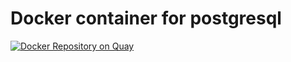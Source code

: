 # Docker container for postgresql

[![Docker Repository on Quay](https://quay.io/repository/cambia/postgresql/status "Docker Repository on Quay")](https://quay.io/repository/cambia/postgresql)
